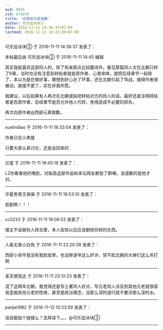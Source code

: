 ```yaml
---
aid: 9025
zid: 674259
title: '向西部元素道歉'
author: 可乐加冰块②
date: 2016-11-11 14:36:37+07:00
lastmod: 2016-11-12 10:23:00+07:00
---
```


可乐加冰块② 于 2016-11-11 14:36:37 发表了：

本帖最后由 可乐加冰块② 于 2016-11-11 14:45 编辑 

其实我挺喜欢这部同人的，除了和亲那点比较腹诽外。看见那篇同人文在北朝只转了6章，当时也没有注意到转帖者就是原作者，心里痒痒，就把后续章节一起转了，本以为是在做好事，哪想到好心办了坏事，还在北朝引起了骂战，搞得作者很被动，直接不更了，实在非我所愿。

我建议，以后如果有人再次在北朝或贴吧转帖对方的同人的话，最好还是注明转帖者是否原作者，后续章节是否允许他人代转，免得造成不必要的损失。

再次向原作者@西部元素致歉。

---------

xuelindiao 于 2016-11-11 18:33:04 发表了：

作者已在小黑屋

只要大家认真讨论，还是会回来的

---------

兰度 于 2016-11-11 18:45:19 发表了：

LZ你看看他的嘴脸，对临高这部作品和本坛网友都放了群嘲，该道歉的是他才对。

---------

华夏贵胄王保保 于 2016-11-11 18:53:10 发表了：

悲剧啊！！！

---------

cc5233 于 2016-11-11 19:06:53 发表了：

楼主不该替别人转文章，本人告知以后应该删除你转的东西。

---------

人畜无害小白免 于 2016-11-11 22:20:39 发表了：

西部小哥毕竟没有我脸皮厚，也没胖道爷这么奸诈，禁不起北朝的大婶们这么吊打啊

---------

圣天使高达 于 2016-11-11 23:12:23 发表了：

混了这两年北朝，我觉得还是写土著同人好点，写元老同人涉及到其他元老就很容易歪曲其他元老的性格，甚至是政治理念，没那么深的道行就不要涉那么深的水。

---------

panjie1982 于 2016-11-12 10:23:59 发表了：

话说能贴个链接么？去拜读下。。。@可乐加冰块②

---------

